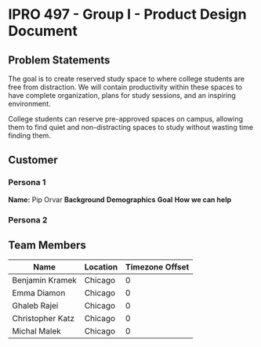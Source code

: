 # IPRO 497 - Group I - Product Design Document #

## Problem Statements ##
The goal is to create reserved study space to where college students are free from distraction. We will contain productivity within these spaces to have complete organization, plans for study sessions, and an inspiring environment.

College students can reserve pre-approved spaces on campus, allowing them to find quiet and non-distracting spaces to study without wasting time finding them.

## Customer ##

### Persona 1 ###

**Name:** Pip Orvar
**Background**
**Demographics**
**Goal**
**How we can help**

### Persona 2 ###

## Team Members ##
| Name | Location | Timezone Offset |
| ---- | -------- | --------------- |
| Benjamin Kramek | Chicago | 0 |
| Emma Diamon     | Chicago | 0 |
| Ghaleb Rajei | Chicago | 0 |
| Christopher Katz | Chicago | 0 |
| Michal Malek | Chicago | 0 |
